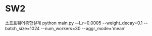 # SW2
소프트웨어종합설계
python main.py --l_r=0.0005 --weight_decay=0.1 --batch_size=1024 --num_workers=30 --aggr_mode='mean'
